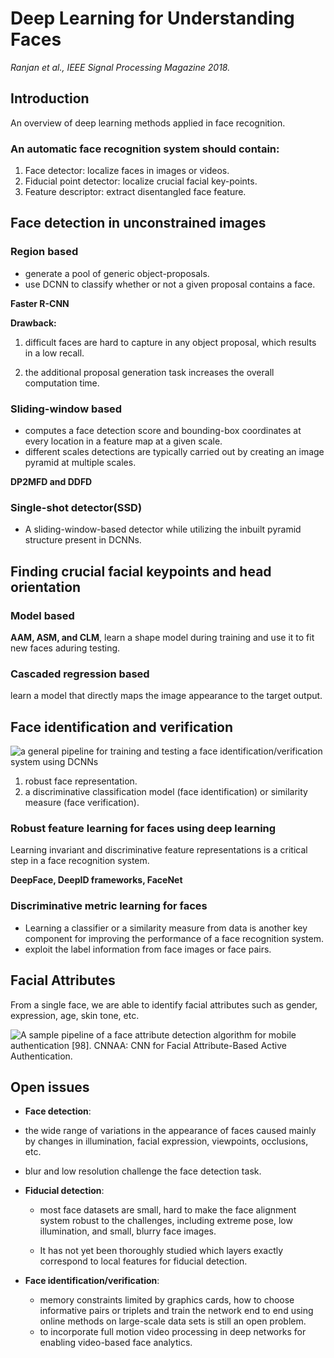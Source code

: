 # Deep Learning for Understanding Faces

*Ranjan et al.,  IEEE Signal Processing Magazine 2018.*

## Introduction

An overview of deep learning methods applied in face recognition. 

### An automatic face recognition system should contain:

1. Face detector: localize faces in images or videos.
2. Fiducial point detector: localize crucial facial key-points.
3. Feature descriptor: extract disentangled face feature.

## Face detection in unconstrained images

### Region based 

- generate a pool of generic object-proposals.
- use DCNN to classify whether or not a given proposal contains a face.

**Faster R-CNN**

**Drawback:** 

1. difficult faces are hard to capture in any object proposal, which results in a low recall. 

2. the additional proposal generation task increases the overall computation time.

### Sliding-window based 

- computes a face detection score and bounding-box coordinates at every location in a feature map at a given scale.
- different scales detections are typically carried out by creating an image pyramid at multiple scales.

**DP2MFD and DDFD**

### Single-shot detector(SSD)

- A sliding-window-based detector while utilizing the inbuilt pyramid structure present in DCNNs. 

## Finding crucial facial keypoints and head orientation

### Model based

**AAM, ASM, and CLM**, learn a shape model during training and use it to fit new faces aduring testing. 

### Cascaded regression based

learn a model that directly maps the image appearance to the target output.

## Face identification and verification

![a general pipeline for training and testing a face identification/verification system using DCNNs](https://i.imgur.com/wseDqSa.png)

1. robust face representation.
2. a discriminative classification model (face identification) or similarity measure (face verification).

### Robust feature learning for faces using deep learning

Learning invariant and discriminative feature representations is a critical step in a face recognition system.

**DeepFace, DeepID frameworks, FaceNet**

### Discriminative metric learning for faces

- Learning a classifier or a similarity measure from data is another key component for improving the performance of a face recognition system.
- exploit the label information from face images or face pairs.

## Facial Attributes

From a single face, we are able to identify facial attributes such as gender, expression, age, skin tone, etc.

![A sample pipeline of a face attribute detection algorithm for mobile authentication [98]. CNNAA: CNN for Facial Attribute-Based Active Authentication.](https://i.imgur.com/8MWA0iS.jpg)

## Open issues

-  **Face detection**: 

  - the wide range of variations in the appearance of faces caused mainly by changes in illumination, facial expression, viewpoints, occlusions, etc. 

  - blur and low resolution challenge the face detection task.

- **Fiducial detection**: 

  - most face datasets are small, hard to make the face alignment system robust to the challenges, including extreme pose, low illumination, and small, blurry face images. 

  - It has not yet been thoroughly studied which layers exactly correspond to local features for fiducial detection.

- **Face identification/verification**: 

  - memory constraints limited by graphics cards, how to choose informative pairs or triplets and train the network end to end using online methods on large-scale data sets is still an open problem.
  - to incorporate full motion video processing in deep networks for enabling video-based face analytics.


